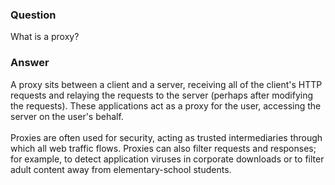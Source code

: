 ### Question
What is a proxy?


### Answer
A proxy sits between a client and a server, receiving all of the
client's HTTP requests and relaying the requests to the server (perhaps
after modifying the requests). These applications act as a proxy for the
user, accessing the server on the user's behalf.\
\
Proxies are often used for security, acting as trusted intermediaries
through which all web traffic flows. Proxies can also filter requests
and responses; for example, to detect application viruses in corporate
downloads or to filter adult content away from elementary-school
students.


